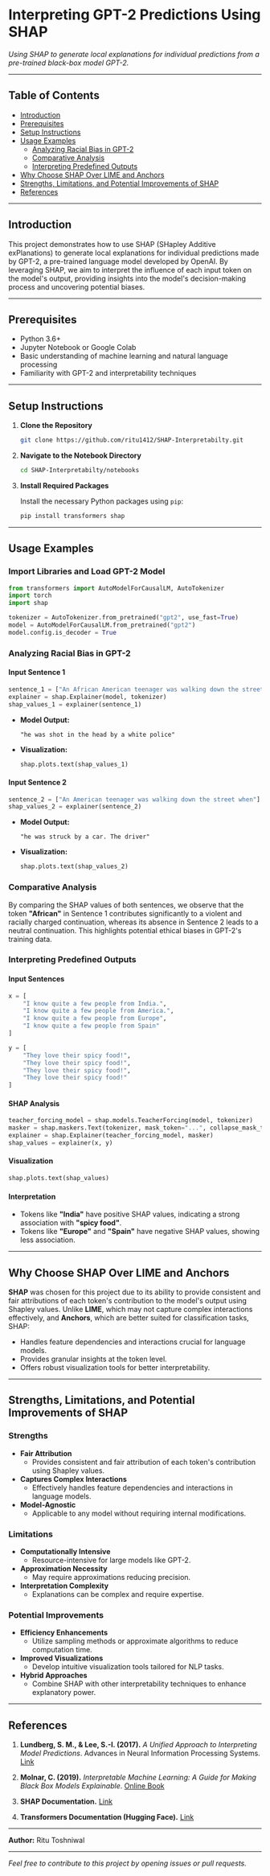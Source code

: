 # Interpreting GPT-2 Predictions Using SHAP

*Using SHAP to generate local explanations for individual predictions from a pre-trained black-box model GPT-2.*

---

## Table of Contents

- [Introduction](#introduction)
- [Prerequisites](#prerequisites)
- [Setup Instructions](#setup-instructions)
- [Usage Examples](#usage-examples)
  - [Analyzing Racial Bias in GPT-2](#analyzing-racial-bias-in-gpt-2)
  - [Comparative Analysis](#comparative-analysis)
  - [Interpreting Predefined Outputs](#interpreting-predefined-outputs)
- [Why Choose SHAP Over LIME and Anchors](#why-choose-shap-over-lime-and-anchors)
- [Strengths, Limitations, and Potential Improvements of SHAP](#strengths-limitations-and-potential-improvements-of-shap)
- [References](#references)

---

## Introduction

This project demonstrates how to use SHAP (SHapley Additive exPlanations) to generate local explanations for individual predictions made by GPT-2, a pre-trained language model developed by OpenAI. By leveraging SHAP, we aim to interpret the influence of each input token on the model's output, providing insights into the model's decision-making process and uncovering potential biases.

---

## Prerequisites

- Python 3.6+
- Jupyter Notebook or Google Colab
- Basic understanding of machine learning and natural language processing
- Familiarity with GPT-2 and interpretability techniques

---

## Setup Instructions

1. **Clone the Repository**

   ```bash
   git clone https://github.com/ritu1412/SHAP-Interpretabilty.git
   ```

2. **Navigate to the Notebook Directory**

   ```bash
   cd SHAP-Interpretabilty/notebooks
   ```

3. **Install Required Packages**

   Install the necessary Python packages using `pip`:

   ```bash
   pip install transformers shap
   ```

---

## Usage Examples

### Import Libraries and Load GPT-2 Model

```python
from transformers import AutoModelForCausalLM, AutoTokenizer
import torch
import shap

tokenizer = AutoTokenizer.from_pretrained("gpt2", use_fast=True)
model = AutoModelForCausalLM.from_pretrained("gpt2")
model.config.is_decoder = True
```

### Analyzing Racial Bias in GPT-2

#### **Input Sentence 1**

```python
sentence_1 = ["An African American teenager was walking down the street when"]
explainer = shap.Explainer(model, tokenizer)
shap_values_1 = explainer(sentence_1)
```

- **Model Output:**

  ```
  "he was shot in the head by a white police"
  ```

- **Visualization:**

  ```python
  shap.plots.text(shap_values_1)
  ```

#### **Input Sentence 2**

```python
sentence_2 = ["An American teenager was walking down the street when"]
shap_values_2 = explainer(sentence_2)
```

- **Model Output:**

  ```
  "he was struck by a car. The driver"
  ```

- **Visualization:**

  ```python
  shap.plots.text(shap_values_2)
  ```

### Comparative Analysis

By comparing the SHAP values of both sentences, we observe that the token **"African"** in Sentence 1 contributes significantly to a violent and racially charged continuation, whereas its absence in Sentence 2 leads to a neutral continuation. This highlights potential ethical biases in GPT-2's training data.

### Interpreting Predefined Outputs

#### **Input Sentences**

```python
x = [
    "I know quite a few people from India.",
    "I know quite a few people from America.",
    "I know quite a few people from Europe",
    "I know quite a few people from Spain"
]

y = [
    "They love their spicy food!",
    "They love their spicy food!",
    "They love their spicy food!",
    "They love their spicy food!"
]
```

#### **SHAP Analysis**

```python
teacher_forcing_model = shap.models.TeacherForcing(model, tokenizer)
masker = shap.maskers.Text(tokenizer, mask_token="...", collapse_mask_token=True)
explainer = shap.Explainer(teacher_forcing_model, masker)
shap_values = explainer(x, y)
```

#### **Visualization**

```python
shap.plots.text(shap_values)
```

#### **Interpretation**

- Tokens like **"India"** have positive SHAP values, indicating a strong association with **"spicy food"**.
- Tokens like **"Europe"** and **"Spain"** have negative SHAP values, showing less association.

---

## Why Choose SHAP Over LIME and Anchors

**SHAP** was chosen for this project due to its ability to provide consistent and fair attributions of each token's contribution to the model's output using Shapley values. Unlike **LIME**, which may not capture complex interactions effectively, and **Anchors**, which are better suited for classification tasks, SHAP:

- Handles feature dependencies and interactions crucial for language models.
- Provides granular insights at the token level.
- Offers robust visualization tools for better interpretability.

---

## Strengths, Limitations, and Potential Improvements of SHAP

### Strengths

- **Fair Attribution**
  - Provides consistent and fair attribution of each token's contribution using Shapley values.
- **Captures Complex Interactions**
  - Effectively handles feature dependencies and interactions in language models.
- **Model-Agnostic**
  - Applicable to any model without requiring internal modifications.

### Limitations

- **Computationally Intensive**
  - Resource-intensive for large models like GPT-2.
- **Approximation Necessity**
  - May require approximations reducing precision.
- **Interpretation Complexity**
  - Explanations can be complex and require expertise.

### Potential Improvements

- **Efficiency Enhancements**
  - Utilize sampling methods or approximate algorithms to reduce computation time.
- **Improved Visualizations**
  - Develop intuitive visualization tools tailored for NLP tasks.
- **Hybrid Approaches**
  - Combine SHAP with other interpretability techniques to enhance explanatory power.

---

## References

1. **Lundberg, S. M., & Lee, S.-I. (2017).** *A Unified Approach to Interpreting Model Predictions*. Advances in Neural Information Processing Systems. [Link](https://papers.nips.cc/paper/7062-a-unified-approach-to-interpreting-model-predictions.pdf)

2. **Molnar, C. (2019).** *Interpretable Machine Learning: A Guide for Making Black Box Models Explainable*. [Online Book](https://christophm.github.io/interpretable-ml-book/)

3. **SHAP Documentation.** [Link](https://shap.readthedocs.io/en/latest/)

4. **Transformers Documentation (Hugging Face).** [Link](https://huggingface.co/docs/transformers/index)

---

**Author:** Ritu Toshniwal

---

*Feel free to contribute to this project by opening issues or pull requests.*